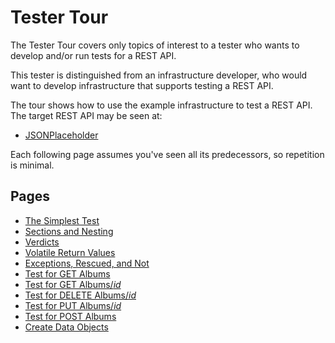 # Tester Tour

The Tester Tour covers only topics of interest to a tester who wants to develop and/or run tests for a REST API.

This tester is distinguished from an infrastructure developer, who would want to develop infrastructure that supports testing a REST API.

The tour shows how to use the example infrastructure to test a REST API.  The target REST API may be seen at:

- [JSONPlaceholder](https://jsonplaceholder.typicode.com)

Each following page assumes you've seen all its predecessors, so repetition is minimal.

## Pages

- [The Simplest Test](./tester_tour/md_files/Test.md)
- [Sections and Nesting](./tester_tour/md_files/Sections.md)
- [Verdicts](./tester_tour/md_files/Verdicts.md)
- [Volatile Return Values](./tester_tour/md_files/Volatility.md)
- [Exceptions, Rescued, and Not](./tester_tour/md_files/Exceptions.md)
- [Test for GET Albums](./tester_tour/md_files/GetAlbums.md)
- [Test for GET Albums/_id_](./tester_tour/md_files/GetAlbumsId.md)
- [Test for DELETE Albums/_id_](./tester_tour/md_files/DeleteAlbumsId.md)
- [Test for PUT Albums/_id_](./tester_tour/md_files/PutAlbumsId.md)
- [Test for POST Albums](./tester_tour/md_files/PostAlbums.md)
- [Create Data Objects](./tester_tour/md_files/DataNewSimple.md)
